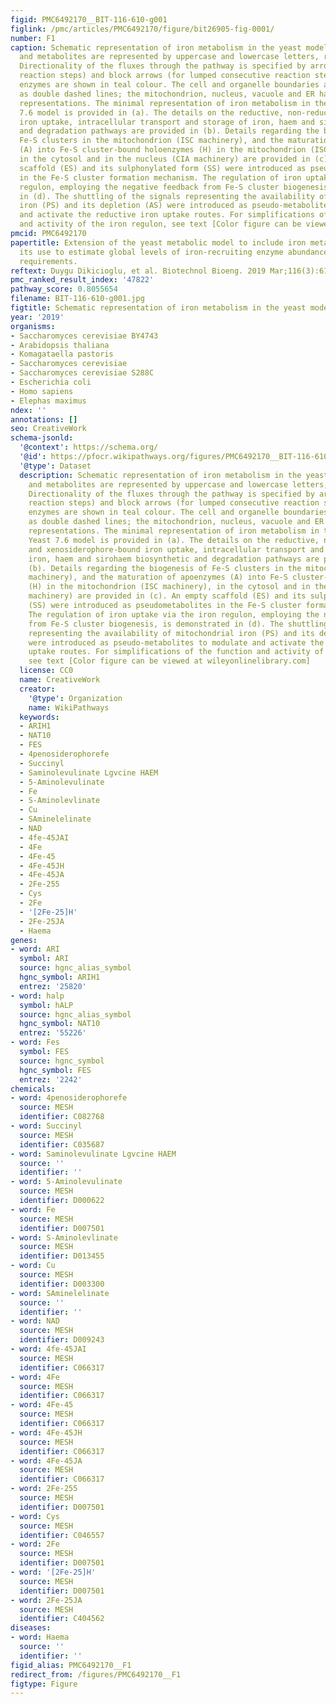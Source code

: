 ```yaml
---
figid: PMC6492170__BIT-116-610-g001
figlink: /pmc/articles/PMC6492170/figure/bit26905-fig-0001/
number: F1
caption: Schematic representation of iron metabolism in the yeast model. Pathways
  and metabolites are represented by uppercase and lowercase letters, respectively.
  Directionality of the fluxes through the pathway is specified by arrows (for single
  reaction steps) and block arrows (for lumped consecutive reaction steps). Metabolic
  enzymes are shown in teal colour. The cell and organelle boundaries are represented
  as double dashed lines; the mitochondrion, nucleus, vacuole and ER have cartoon
  representations. The minimal representation of iron metabolism in the existing Yeast
  7.6 model is provided in (a). The details on the reductive, non‐reductive and xenosiderophore‐bound
  iron uptake, intracellular transport and storage of iron, haem and sirohaem biosynthetic
  and degradation pathways are provided in (b). Details regarding the biogenesis of
  Fe‐S clusters in the mitochondrion (ISC machinery), and the maturation of apoenzymes
  (A) into Fe‐S cluster‐bound holoenzymes (H) in the mitochondrion (ISC machinery),
  in the cytosol and in the nucleus (CIA machinery) are provided in (c). An empty
  scaffold (ES) and its sulphonylated form (SS) were introduced as pseudometabolites
  in the Fe‐S cluster formation mechanism. The regulation of iron uptake via the iron
  regulon, employing the negative feedback from Fe‐S cluster biogenesis, is demonstrated
  in (d). The shuttling of the signals representing the availability of mitochondrial
  iron (PS) and its depletion (AS) were introduced as pseudo‐metabolites to modulate
  and activate the reductive iron uptake routes. For simplifications of the function
  and activity of the iron regulon, see text [Color figure can be viewed at wileyonlinelibrary.com]
pmcid: PMC6492170
papertitle: Extension of the yeast metabolic model to include iron metabolism and
  its use to estimate global levels of iron‐recruiting enzyme abundance from cofactor
  requirements.
reftext: Duygu Dikicioglu, et al. Biotechnol Bioeng. 2019 Mar;116(3):610-621.
pmc_ranked_result_index: '47822'
pathway_score: 0.8055654
filename: BIT-116-610-g001.jpg
figtitle: Schematic representation of iron metabolism in the yeast model
year: '2019'
organisms:
- Saccharomyces cerevisiae BY4743
- Arabidopsis thaliana
- Komagataella pastoris
- Saccharomyces cerevisiae
- Saccharomyces cerevisiae S288C
- Escherichia coli
- Homo sapiens
- Elephas maximus
ndex: ''
annotations: []
seo: CreativeWork
schema-jsonld:
  '@context': https://schema.org/
  '@id': https://pfocr.wikipathways.org/figures/PMC6492170__BIT-116-610-g001.html
  '@type': Dataset
  description: Schematic representation of iron metabolism in the yeast model. Pathways
    and metabolites are represented by uppercase and lowercase letters, respectively.
    Directionality of the fluxes through the pathway is specified by arrows (for single
    reaction steps) and block arrows (for lumped consecutive reaction steps). Metabolic
    enzymes are shown in teal colour. The cell and organelle boundaries are represented
    as double dashed lines; the mitochondrion, nucleus, vacuole and ER have cartoon
    representations. The minimal representation of iron metabolism in the existing
    Yeast 7.6 model is provided in (a). The details on the reductive, non‐reductive
    and xenosiderophore‐bound iron uptake, intracellular transport and storage of
    iron, haem and sirohaem biosynthetic and degradation pathways are provided in
    (b). Details regarding the biogenesis of Fe‐S clusters in the mitochondrion (ISC
    machinery), and the maturation of apoenzymes (A) into Fe‐S cluster‐bound holoenzymes
    (H) in the mitochondrion (ISC machinery), in the cytosol and in the nucleus (CIA
    machinery) are provided in (c). An empty scaffold (ES) and its sulphonylated form
    (SS) were introduced as pseudometabolites in the Fe‐S cluster formation mechanism.
    The regulation of iron uptake via the iron regulon, employing the negative feedback
    from Fe‐S cluster biogenesis, is demonstrated in (d). The shuttling of the signals
    representing the availability of mitochondrial iron (PS) and its depletion (AS)
    were introduced as pseudo‐metabolites to modulate and activate the reductive iron
    uptake routes. For simplifications of the function and activity of the iron regulon,
    see text [Color figure can be viewed at wileyonlinelibrary.com]
  license: CC0
  name: CreativeWork
  creator:
    '@type': Organization
    name: WikiPathways
  keywords:
  - ARIH1
  - NAT10
  - FES
  - 4penosiderophorefe
  - Succinyl
  - Saminolevulinate Lgvcine HAEM
  - 5-Aminolevulinate
  - Fe
  - S-Aminolevlinate
  - Cu
  - SAminelelinate
  - NAD
  - 4fe-45JAI
  - 4Fe
  - 4Fe-45
  - 4Fe-45JH
  - 4Fe-45JA
  - 2Fe-255
  - Cys
  - 2Fe
  - '[2Fe-25]H'
  - 2Fe-25JA
  - Haema
genes:
- word: ARI
  symbol: ARI
  source: hgnc_alias_symbol
  hgnc_symbol: ARIH1
  entrez: '25820'
- word: halp
  symbol: hALP
  source: hgnc_alias_symbol
  hgnc_symbol: NAT10
  entrez: '55226'
- word: Fes
  symbol: FES
  source: hgnc_symbol
  hgnc_symbol: FES
  entrez: '2242'
chemicals:
- word: 4penosiderophorefe
  source: MESH
  identifier: C082768
- word: Succinyl
  source: MESH
  identifier: C035687
- word: Saminolevulinate Lgvcine HAEM
  source: ''
  identifier: ''
- word: 5-Aminolevulinate
  source: MESH
  identifier: D000622
- word: Fe
  source: MESH
  identifier: D007501
- word: S-Aminolevlinate
  source: MESH
  identifier: D013455
- word: Cu
  source: MESH
  identifier: D003300
- word: SAminelelinate
  source: ''
  identifier: ''
- word: NAD
  source: MESH
  identifier: D009243
- word: 4fe-45JAI
  source: MESH
  identifier: C066317
- word: 4Fe
  source: MESH
  identifier: C066317
- word: 4Fe-45
  source: MESH
  identifier: C066317
- word: 4Fe-45JH
  source: MESH
  identifier: C066317
- word: 4Fe-45JA
  source: MESH
  identifier: C066317
- word: 2Fe-255
  source: MESH
  identifier: D007501
- word: Cys
  source: MESH
  identifier: C046557
- word: 2Fe
  source: MESH
  identifier: D007501
- word: '[2Fe-25]H'
  source: MESH
  identifier: D007501
- word: 2Fe-25JA
  source: MESH
  identifier: C404562
diseases:
- word: Haema
  source: ''
  identifier: ''
figid_alias: PMC6492170__F1
redirect_from: /figures/PMC6492170__F1
figtype: Figure
---
```

